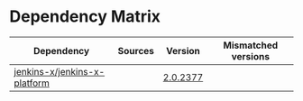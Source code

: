 # Dependency Matrix

Dependency | Sources | Version | Mismatched versions
---------- | ------- | ------- | -------------------
[jenkins-x/jenkins-x-platform](https://github.com/jenkins-x/jenkins-x-platform) |  | [2.0.2377](https://github.com/jenkins-x/jenkins-x-platform/releases/tag/v2.0.2377) | 
